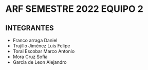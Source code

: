 # ARF SEMESTRE 2022 EQUIPO 2
## INTEGRANTES
- Franco arraga Daniel
- Trujillo Jiménez Luis Felipe
- Toral Escobar Marco Antonio
- Mora Cruz Sofia
- Garcia de Leon Alejandro
